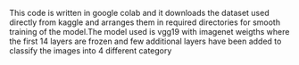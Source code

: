 This code is written in google colab and it downloads the dataset used directly from kaggle and arranges them in required directories for smooth training of the model.The model used is vgg19 with imagenet weigths where the first 14 layers are frozen and few additional layers have been added to classify the images into 4 different category
